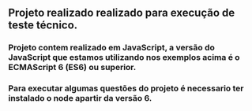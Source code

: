 ## Projeto realizado realizado para execução de teste técnico.

### Projeto contem realizado em JavaScript, a versão do JavaScript que estamos utilizando nos exemplos acima é o ECMAScript 6 (ES6) ou superior.

### Para executar algumas questões do projeto é necessario ter instalado o node apartir da versão 6.

